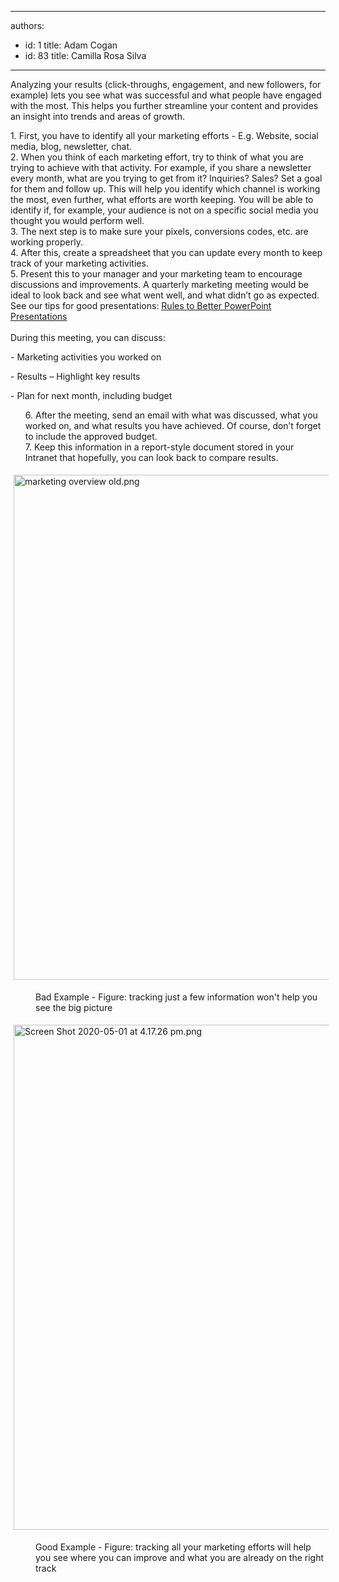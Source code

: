 

---
authors:
  - id: 1
    title: Adam Cogan
  - id: 83
    title: Camilla Rosa Silva
---




<span class='intro'> <p>​​​Analyzing your results (click-throughs, engagement, and new followers, for example) lets you see what&#160;was successful and what people have engaged with the most. This helps you further streamline your content and provides an insight into trends and areas of growth.<br></p> </span>

<div dir="ltr">1. First, you have to identify all your marketing efforts - E.g. Website, social media, blog, newsletter, chat.</div><div dir="ltr">2. When you think of each marketing effort, try to think of what you are trying to achieve with that activity. For example, if you share a newsletter every month, what are you trying to get from it? Inquiries? Sales? Set a goal for them and follow up. This will help you identify which channel is working the most, even further, what efforts are worth keeping. You will be able to identify if, for example, your audience is not on a specific social media you thought you would perform well.</div><div dir="ltr">3. The next&#160;step is to make sure your pixels, conversions codes, etc. are working properly.</div><div dir="ltr">4. After this, create a spreadsheet that you can update every month to keep track of your marketing activities.</div><div dir="ltr" style="text-align&#58;left;">​5.&#160;Present this to your manager and your marketing team to encourage discussions and improvements. A quarterly marketing meeting would be ideal to look back and see what went well, and what didn’t go as expected. See our tips for good presentations&#58; 
      <a href="/_layouts/15/FIXUPREDIRECT.ASPX?WebId=3dfc0e07-e23a-4cbb-aac2-e778b71166a2&amp;TermSetId=07da3ddf-0924-4cd2-a6d4-a4809ae20160&amp;TermId=133b7e51-2be3-429f-9d08-90d5638df181">Rules to Better PowerPoint Presentations</a><br></div><div dir="ltr" style="text-align&#58;left;"><br></div>During this meeting, you can discuss&#58;<dl>​-&#160;Marketing activities you worked on<br></dl><dl>- Results – Highlight key results<br></dl><dl>- Plan for next month, including&#160;budget<br></dl><ul dir="ltr" style="text-align&#58;left;"><dt><div>6.&#160;After the meeting, send an email with what was discussed, what you worked on, and what results you have achieved. Of course, don’t forget to include the approved budget.<br></div><div>7. Keep this information in a report-style document stored in your Intranet that hopefully, you can look back to compare results.<br></div></dt></ul><div><dt><dl class="ssw15-rteElement-ImageArea"><img src="/SiteAssets/do-you-analyse-your-results-once-a-month/marketing%20overview%20old.png" alt="marketing overview old.png" style="margin&#58;5px;width&#58;808px;" /></dl></dt><dd class="ssw15-rteElement-FigureBad">Bad Example - Figure&#58; tracking just a few information won't help you see the big picture<br></dd><dl class="ssw15-rteElement-ImageArea"><img src="/SiteAssets/do-you-analyse-your-results-once-a-month/Screen%20Shot%202020-05-01%20at%204.17.26%20pm.png" alt="Screen Shot 2020-05-01 at 4.17.26 pm.png" style="margin&#58;5px;width&#58;808px;" /></dl><dd class="ssw15-rteElement-FigureGood">Good Example - Figure&#58; tracking all your marketing efforts will help you see where you can improve and what you are already on the right track​<br></dd><dd><br><br></dd></div>


